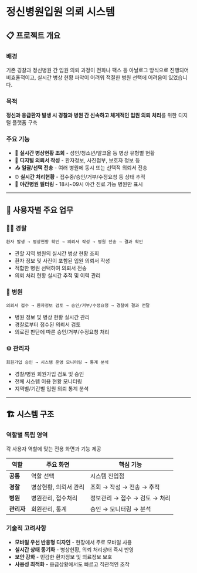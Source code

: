 # 정신병원입원 의뢰 시스템

## 📋 프로젝트 개요

### 배경

기존 경찰과 정신병원 간 입원 의뢰 과정이 전화나 팩스 등 아날로그 방식으로 진행되어 비효율적이고, 실시간 병상 현황 파악이 어려워 적절한 병원 선택에 어려움이 있었습니다.

### 목적

**정신과 응급환자 발생 시 경찰과 병원 간 신속하고 체계적인 입원 의뢰 처리**를 위한 디지털 플랫폼 구축

### 주요 기능

- 🏥 **실시간 병상현황 조회** - 성인/청소년/알코올 등 병상 유형별 현황
- 📝 **디지털 의뢰서 작성** - 환자정보, 사진첨부, 보호자 정보 등
- 📤 **일괄/선택 전송** - 여러 병원에 동시 또는 선택적 의뢰서 전송
- ⏰ **실시간 처리현황** - 접수중/승인/거부/수정요청 등 상태 추적
- 🌙 **야간병원 필터링** - 18시~09시 야간 진료 가능 병원만 표시

---

## 🎯 사용자별 주요 업무

### 👮‍♂️ **경찰**

```
환자 발생 → 병상현황 확인 → 의뢰서 작성 → 병원 전송 → 결과 확인
```

- 관할 지역 병원의 실시간 병상 현황 조회
- 환자 정보 및 사진이 포함된 입원 의뢰서 작성
- 적합한 병원 선택하여 의뢰서 전송
- 의뢰 처리 현황 실시간 추적 및 이력 관리

### 🏥 **병원**

```
의뢰서 접수 → 환자정보 검토 → 승인/거부/수정요청 → 경찰에 결과 전달
```

- 병원 정보 및 병상 현황 실시간 관리
- 경찰로부터 접수된 의뢰서 검토
- 의료진 판단에 따른 승인/거부/수정요청 처리

### ⚙️ **관리자**

```
회원가입 승인 → 시스템 운영 모니터링 → 통계 분석
```

- 경찰/병원 회원가입 검토 및 승인
- 전체 시스템 이용 현황 모니터링
- 지역별/기간별 입원 의뢰 통계 분석

---

## 🏗️ 시스템 구조

### 역할별 독립 영역

각 사용자 역할에 맞는 전용 화면과 기능 제공

| 역할 | 주요 화면 | 핵심 기능 |
| --- | --- | --- |
| **공통** | 역할 선택 | 시스템 진입점 |
| **경찰** | 병상현황, 의뢰서 관리 | 조회 → 작성 → 전송 → 추적 |
| **병원** | 병원관리, 접수처리 | 정보관리 → 접수 → 검토 → 처리 |
| **관리자** | 회원관리, 통계 | 승인 → 모니터링 → 분석 |

### 기술적 고려사항

- **모바일 우선 반응형 디자인** - 현장에서 주로 모바일 사용
- **실시간 상태 동기화** - 병상현황, 의뢰 처리상태 즉시 반영
- **보안 강화** - 민감한 환자정보 및 의료정보 보호
- **사용성 최적화** - 응급상황에서도 빠르고 직관적인 조작